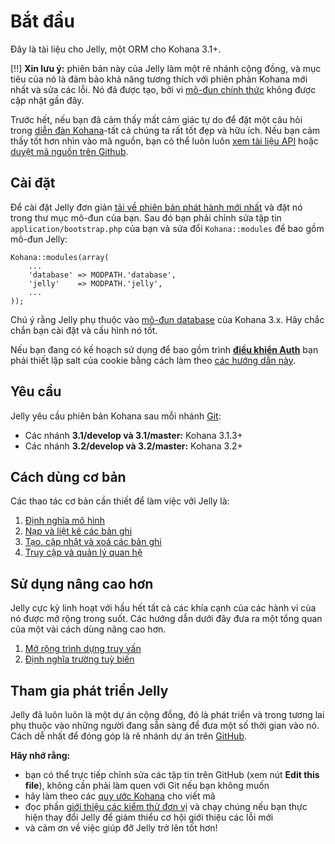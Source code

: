 # Bắt đầu

Đây là tài liệu cho Jelly, một ORM cho Kohana 3.1+.

[!!] __Xin lưu ý:__ phiên bản này của Jelly làm một rẽ nhánh cộng đồng, và mục tiêu của nó là đảm bảo khả năng tương thích với phiên phản Kohana mới nhất và sửa các lỗi. Nó đã được tạo, bởi vì [mô-đun chính thức](http://github.com/jonathangeiger/kohana-jelly) không được cập nhật gần đây.

Trước hết, nếu bạn đã cảm thấy mất cảm giác tự do để đặt một câu hỏi trong [diễn đàn Kohana](http://forum.kohanaframework.org)-tất cả chúng ta rất tốt đẹp và hữu ích.
Nếu bạn cảm thấy tốt hơn nhìn vào mã nguồn, bạn có thể luôn luôn [xem tài liệu API](../api/Jelly) hoặc [duyệt mã nguồn trên Github](https://github.com/creatoro/jelly).

## Cài đặt

Để cài đặt Jelly đơn giản [tải về phiên bản phát hành mới nhất](https://github.com/creatoro/jelly) và đặt nó trong thư mục mô-đun của bạn.
Sau đó bạn phải chỉnh sửa tập tin `application/bootstrap.php` của bạn và sửa đổi `Kohana::modules` để bao gồm mô-đun Jelly:

	Kohana::modules(array(
	    ...
	    'database' => MODPATH.'database',
		'jelly'    => MODPATH.'jelly',
	    ...
	));
	
Chú ý rằng Jelly phụ thuộc vào [mô-đun database](http://github.com/kohana/database) của Kohana 3.x.
Hãy chắc chắn bạn cài đặt và cấu hình nó tốt.

Nếu bạn đang có kế hoạch sử dụng để bao gồm trình __[điều khiển Auth](https://github.com/creatoro/jelly-auth)__ bạn phải thiết lập salt của cookie bằng cách làm theo [các hướng dẫn này](../kohana/upgrading#cookie-salts).

## Yêu cầu

Jelly yêu cầu phiên bản Kohana sau mỗi nhánh [Git](https://github.com/creatoro/jelly):

 - Các nhánh __3.1/develop và 3.1/master:__ Kohana 3.1.3+
 - Các nhánh __3.2/develop và 3.2/master:__ Kohana 3.2+

## Cách dùng cơ bản

Các thao tác cơ bản cần thiết để làm việc vởi Jelly là:

1.  [Định nghĩa mô hình](getting-started/defining-models)
2.  [Nạp và liệt kê các bản ghi](getting-started/loading-and-listing)
3.  [Tạo, cập nhật và xoá các bản ghi](getting-started/cud)
4.  [Truy cập và quản lý quan hệ](relationships)

## Sử dụng nâng cao hơn

Jelly cực kỳ linh hoạt với hầu hết tất cả các khía cạnh của các hành vi của nó được mở rộng trong suốt.
Các hướng dẫn dưới đây đưa ra một tổng quan của một vài cách dùng nâng cao hơn.

1.  [Mở rộng trình dựng truy vấn](extending-builder)
2.  [Định nghĩa trường tuỳ biến](field-types/custom)

## Tham gia phát triển Jelly

Jelly đã luôn luôn là một dự án cộng đồng, đó là phát triển và trong tương lai phụ thuộc vào những người đang sẵn sàng để đưa một số thời gian vào nó.
Cách dễ nhất để đóng góp là rẽ nhánh dự án trên [GitHub](https://github.com/creatoro/jelly).

__Hãy nhớ rằng:__

* bạn có thể trực tiếp chỉnh sửa các tập tin trên GitHub (xem nút __Edit this file__), không cần phải làm quen với Git nếu bạn không muốn
* hãy làm theo các [quy ước Kohana](../kohana/conventions) cho viết mã
* đọc phần [giới thiệu các kiểm thử đơn vị](unit-tests) và chạy chúng nếu bạn thực hiện thay đổi Jelly để giảm thiểu cơ hội giới thiệu các lỗi mới
* và cảm ơn về việc giúp đỡ Jelly trở lên tốt hơn!
